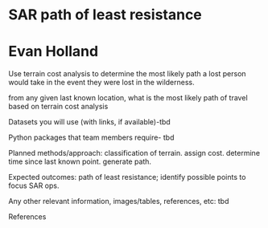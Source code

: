 # SAR path of least resistance

# Evan Holland

Use terrain cost analysis to determine the most likely path a lost person would take in the event they were lost in the wilderness. 

from any given last known location, what is the most likely path of travel based on terrain cost analysis

Datasets you will use (with links, if available)-tbd

Python packages that team members require- tbd

Planned methods/approach: classification of terrain. assign cost. determine time since last known point. generate path. 

Expected outcomes: path of least resistance; identify possible points to focus SAR ops. 

Any other relevant information, images/tables, references, etc: tbd

References


